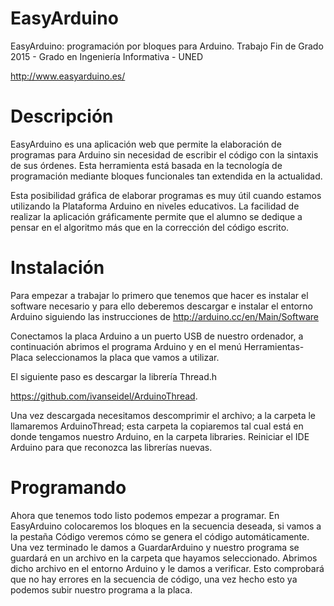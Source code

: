 # EasyArduino
EasyArduino: programación por bloques para Arduino. Trabajo Fin de Grado 2015 - Grado en Ingeniería Informativa - UNED

http://www.easyarduino.es/

# Descripción
EasyArduino es una aplicación web que permite la elaboración de programas para Arduino sin necesidad de escribir el código con la sintaxis de sus órdenes. Esta herramienta está basada en la tecnología de programación mediante bloques funcionales tan extendida en la actualidad.

Esta posibilidad gráfica de elaborar programas es muy útil cuando estamos utilizando la Plataforma Arduino en niveles educativos. La facilidad de realizar la aplicación gráficamente permite que el alumno se dedique a pensar en el algoritmo más que en la corrección del código escrito.

# Instalación
Para empezar a trabajar lo primero que tenemos que  hacer es instalar el software necesario y para ello deberemos descargar e instalar el entorno Arduino siguiendo las instrucciones de http://arduino.cc/en/Main/Software

Conectamos la placa Arduino a un puerto USB de nuestro ordenador, a continuación abrimos el programa Arduino y en el menú Herramientas-Placa seleccionamos la placa que vamos a utilizar.
 
El siguiente paso es descargar la librería Thread.h

https://github.com/ivanseidel/ArduinoThread. 

Una vez descargada necesitamos descomprimir el archivo; a la carpeta le llamaremos ArduinoThread; esta carpeta la copiaremos tal cual está en donde tengamos nuestro Arduino, en la carpeta libraries. Reiniciar el IDE Arduino para que reconozca las librerías nuevas.

# Programando
Ahora que tenemos todo listo podemos empezar a programar. En EasyArduino colocaremos los bloques en la secuencia deseada, si vamos a la pestaña Código veremos cómo se genera el código automáticamente. Una vez terminado le damos a GuardarArduino y nuestro programa se guardará en un archivo en la carpeta que hayamos seleccionado. Abrimos dicho archivo en el entorno Arduino y le damos a verificar. Esto comprobará que no hay errores en la secuencia de código, una vez hecho esto ya podemos subir nuestro programa a la placa.
